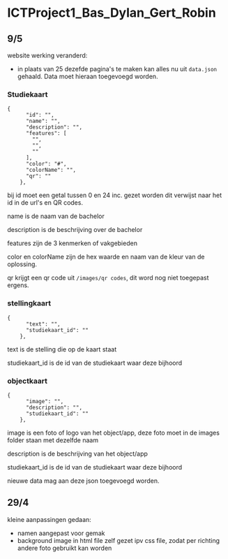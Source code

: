# ICTProject1_Bas_Dylan_Gert_Robin

## 9/5

website werking veranderd:

- in plaats van 25 dezefde pagina's te maken kan alles nu uit `data.json` gehaald. Data moet hieraan toegevoegd worden.

### Studiekaart

```
{
      "id": "",
      "name": "",
      "description": "",
      "features": [
        "",
        "",
        ""
      ],
      "color": "#",
      "colorName": "",
      "qr": ""
    },
```

bij id moet een getal tussen 0 en 24 inc. gezet worden dit verwijst naar het id in de url's en QR codes.

name is de naam van de bachelor

description is de beschrijving over de bachelor

features zijn de 3 kenmerken of vakgebieden

color en colorName zijn de hex waarde en naam van de kleur van de oplossing.

qr krijgt een qr code uit `/images/qr codes`, dit word nog niet toegepast ergens.

### stellingkaart

```
{
      "text": "",
      "studiekaart_id": ""
    },
```

text is de stelling die op de kaart staat

studiekaart_id is de id van de studiekaart waar deze bijhoord

### objectkaart

```
{
      "image": "",
      "description": "",
      "studiekaart_id": ""
    },
```

image is een foto of logo van het object/app, deze foto moet in de images folder staan met dezelfde naam

description is de beschrijving van het object/app

studiekaart_id is de id van de studiekaart waar deze bijhoord

nieuwe data mag aan deze json toegevoegd worden.

## 29/4

kleine aanpassingen gedaan:

- namen aangepast voor gemak
- background image in html file zelf gezet ipv css file, zodat per richting andere foto gebruikt kan worden
